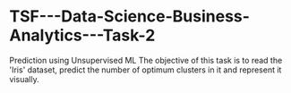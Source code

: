 # TSF---Data-Science-Business-Analytics---Task-2
Prediction using Unsupervised ML The objective of this task is to read the 'Iris' dataset, predict the number of optimum clusters in it and represent it visually.
